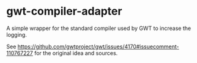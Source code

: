 gwt-compiler-adapter
====================

A simple wrapper for the standard compiler used by GWT to increase the logging.

See https://github.com/gwtproject/gwt/issues/4170#issuecomment-110767227 for the original idea and sources.
